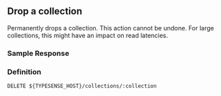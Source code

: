 ## Drop a collection
Permanently drops a collection. This action cannot be undone. For large collections, this might have an impact on read latencies.

<Tabs :tabs="['JavaScript','Php','Python','Ruby','Shell']">
  <template v-slot:JavaScript>

```js
client.collections('companies').delete()
```

  </template>

  <template v-slot:Php>

```php
$client->collections['companies']->delete()
```

  </template>
  <template v-slot:Python>

```py
client.collections['companies'].delete()
```

  </template>
  <template v-slot:Ruby>

```rb
client.collections['companies'].delete
```

  </template>
  <template v-slot:Shell>

```bash
curl -H "X-TYPESENSE-API-KEY: ${TYPESENSE_API_KEY}" -X DELETE
    "http://localhost:8108/collections/companies"
```

  </template>
</Tabs>

### Sample Response

<Tabs :tabs="['JSON']">
  <template v-slot:JSON>

```json
{
  "name": "companies",
  "num_documents": 1250,
  "fields": [
    {"name": "company_name", "type": "string"},
    {"name": "num_employees", "type": "int32"},
    {"name": "country", "type": "string", "facet": true}
  ],
  "default_sorting_field": "num_employees"
}
```

  </template>
</Tabs>

### Definition
`DELETE ${TYPESENSE_HOST}/collections/:collection`